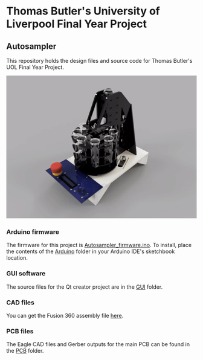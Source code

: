 # Thomas Butler's University of Liverpool Final Year Project
## Autosampler
 This repository holds the design files and source code for Thomas Butler's UOL Final Year Project.

![](./Resources/turntable.gif) 


### Arduino firmware
The firmware for this project is [Autosampler_firmware.ino](Arduino/Autosampler_firmware/Autosampler_firmware.ino).
To install, place the contents of the [Arduino](Arduino) folder in your Arduino IDE's sketchbook location.

### GUI software
The source files for the Qt creator project are in the [GUI](GUI) folder.

### CAD files
You can get the Fusion 360 assembly file [here](https://a360.co/32DXsge).

### PCB files
The Eagle CAD files and Gerber outputs for the main PCB can be found in the [PCB](PCB) folder.